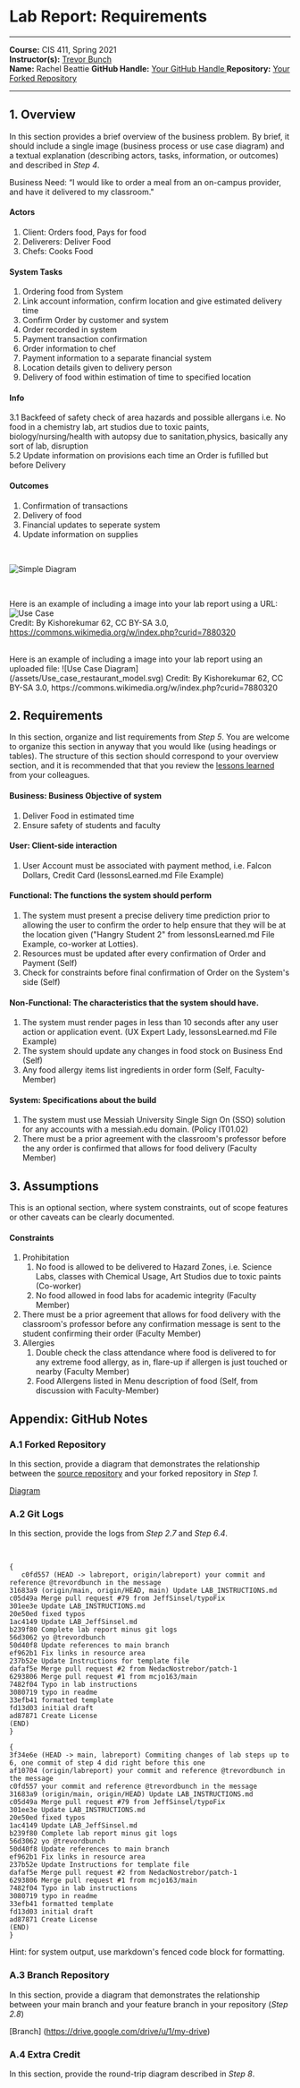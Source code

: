 # Lab Report: Requirements
___
**Course:** CIS 411, Spring 2021  
**Instructor(s):** [Trevor Bunch](https://github.com/trevordbunch)  
**Name:** Rachel Beattie
**GitHub Handle:** [Your GitHub Handle ](https://github.com/R-B1509) 
**Repository:** [Your Forked Repository](https://github.com/R-B1509/cis411_lab0_req)  
___

## 1. Overview
In this section provides a brief overview of the business problem.  By brief, it should include a single image (business process or use case diagram) and a textual explanation (describing actors, tasks, information, or outcomes) and described in *Step 4*.

Business Need: “I would like to order a meal from an on-campus provider, 
and have it delivered to my classroom."
<br>

#### **Actors**

  1. Client: Orders food, Pays for food 
  2. Deliverers: Deliver Food
  3. Chefs: Cooks Food 

#### **System Tasks**

 1. Ordering food from System
 2. Link account information, confirm location and give estimated delivery time
 3. Confirm Order by customer and system
 4. Order recorded in system
 5. Payment transaction confirmation
   1. Order information to chef
   2.  Payment information to a separate financial system
   3. Location details given to delivery person
 6. Delivery of food within estimation of time to specified location

#### **Info**
3.1 Backfeed of safety check of area hazards and possible allergans i.e. No food in a chemistry lab, art studios due to toxic paints, biology/nursing/health with autopsy due to sanitation,physics, basically any sort of lab, disruption<br>
5.2 Update information on provisions each time an Order is fufilled but before Delivery

#### **Outcomes**

1. Confirmation of transactions
2. Delivery of food
3. Financial updates to seperate system
4. Update information on supplies

<br>

![Simple Diagram](https://drive.google.com/file/d/1FeSquaX99_ltCL5PJ2VPnXg6ZAtJvSji/view?usp=sharing)

<br>

Here is an example of including a image into your lab report using a URL:  
![Use Case](https://commons.wikimedia.org/wiki/File:Use_case_restaurant_model.svg#/media/File:Use_case_restaurant_model.svg)  
Credit: By Kishorekumar 62, CC BY-SA 3.0, https://commons.wikimedia.org/w/index.php?curid=7880320

<br>
Here is an example of including a image into your lab report using an uploaded file:  
![Use Case Diagram](/assets/Use_case_restaurant_model.svg)  
Credit: By Kishorekumar 62, CC BY-SA 3.0, https://commons.wikimedia.org/w/index.php?curid=7880320

## 2. Requirements
In this section, organize and list requirements from *Step 5*.  You are welcome to organize this section in anyway that you would like (using headings or tables).  The structure of this section should correspond to your overview section, and it is recommended that that you review the [lessons learned](../lessonsLearned.md) from your colleagues.<br>

#### **Business**: Business Objective of system
   1. Deliver Food in estimated time
   2. Ensure safety of students and faculty

#### **User**: Client-side interaction
 1. User Account must be associated with payment method, i.e. Falcon Dollars, Credit Card (lessonsLearned.md File Example)

#### **Functional**: The functions the system should perform

   1. The system must present a precise delivery time prediction prior to allowing the user to confirm the order to help ensure that they will be at the location given ("Hangry Student 2" from lessonsLearned.md File Example, co-worker at Lotties).
   2. Resources must be updated after every confirmation of Order and Payment (Self)
   3. Check for constraints before final confirmation of Order on the System's side (Self)

#### **Non-Functional**: The characteristics that the system should have.
   1. The system must render pages in less than 10 seconds after any user action or application event. (UX Expert Lady, lessonsLearned.md File Example)
   2. The system should update any changes in food stock on Business End (Self)
   3. Any food allergy items list ingredients in order form (Self, Faculty-Member)
   
 #### **System**: Specifications about the build
   1. The system must use Messiah University Single Sign On (SSO) solution for any accounts with a messiah.edu domain. (Policy IT01.02)
   2. There must be a prior agreement with the classroom's professor before the any order is confirmed that allows for food delivery (Faculty Member)

## 3. Assumptions
This is an optional section, where system constraints, out of scope features or other caveats can be clearly documented. 
 
 #### **Constraints**
1. Prohibitation
   1. No food is allowed to be delivered to Hazard Zones, i.e. Science Labs, classes with Chemical Usage, Art Studios due to toxic paints (Co-worker)
   2. No food allowed in food labs for academic integrity (Faculty Member)
2. There must be a prior agreement that allows for food delivery with the classroom's professor before any confirmation message is sent to the student confirming their order (Faculty Member)
3. Allergies
   1. Double check the class attendance where food is delivered to for any extreme food allergy, as in, flare-up if allergen is just touched or nearby (Faculty Member)
   2. Food Allergens listed in Menu description of food (Self, from discussion with Faculty-Member)

## Appendix: GitHub Notes

### A.1 Forked Repository
In this section, provide a diagram that demonstrates the relationship between the [source repository](https://github.com/trevordbunch/cis411_lab0_req) and your forked repository in *Step 1.*

[Diagram](https://app.diagrams.net/#G1RKvuqzau33citIMrWbnYxsMjq2FHRlh4)
### A.2 Git Logs
In this section, provide the logs from *Step 2.7* and *Step 6.4*.

<br>

```
{ 
   c0fd557 (HEAD -> labreport, origin/labreport) your commit and reference @trevordbunch in the message
31683a9 (origin/main, origin/HEAD, main) Update LAB_INSTRUCTIONS.md
c05d49a Merge pull request #79 from JeffSinsel/typoFix
301ee3e Update LAB_INSTRUCTIONS.md
20e50ed fixed typos
1ac4149 Update LAB_JeffSinsel.md
b239f80 Complete lab report minus git logs
56d3062 yo @trevordbunch
50d40f8 Update references to main branch
ef962b1 Fix links in resource area
237b52e Update Instructions for template file
dafaf5e Merge pull request #2 from NedacNostrebor/patch-1
6293806 Merge pull request #1 from mcjo163/main
7482f04 Typo in lab instructions
3080719 typo in readme
33efb41 formatted template
fd13d03 initial draft
ad87871 Create License
(END)
}
```

```
{ 
3f34e6e (HEAD -> main, labreport) Commiting changes of lab steps up to 6, one commit of step 4 did right before this one
af10704 (origin/labreport) your commit and reference @trevordbunch in the message
c0fd557 your commit and reference @trevordbunch in the message
31683a9 (origin/main, origin/HEAD) Update LAB_INSTRUCTIONS.md
c05d49a Merge pull request #79 from JeffSinsel/typoFix
301ee3e Update LAB_INSTRUCTIONS.md
20e50ed fixed typos
1ac4149 Update LAB_JeffSinsel.md
b239f80 Complete lab report minus git logs
56d3062 yo @trevordbunch
50d40f8 Update references to main branch
ef962b1 Fix links in resource area
237b52e Update Instructions for template file
dafaf5e Merge pull request #2 from NedacNostrebor/patch-1
6293806 Merge pull request #1 from mcjo163/main
7482f04 Typo in lab instructions
3080719 typo in readme
33efb41 formatted template
fd13d03 initial draft
ad87871 Create License
(END)
}
```

Hint: for system output, use markdown's fenced code block for formatting.

### A.3 Branch Repository
In this section, provide a diagram that demonstrates the relationship between your main branch and your feature branch in your repository (*Step 2.8*)<br>

[Branch] (https://drive.google.com/drive/u/1/my-drive)

### A.4 Extra Credit
In this section, provide the round-trip diagram described in *Step 8*.
